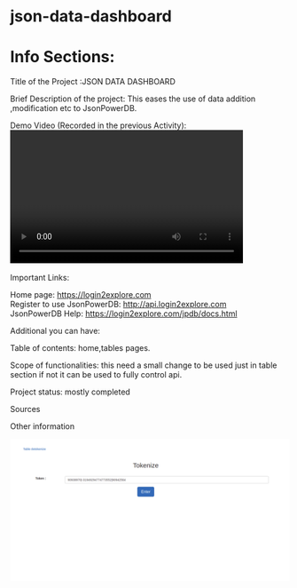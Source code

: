 # json-data-dashboard


#  Info Sections:<br>

Title of the Project :JSON DATA DASHBOARD <br>

Brief Description of the project: This eases the use of data addition ,modification etc to JsonPowerDB.<br>

Demo Video (Recorded in the previous Activity): <video  width="420" height="240" > <source src="jsondatadashboard.mp4" type="video/mp4"></video>                                                                 <br>

Important Links:<br>

Home page: https://login2explore.com<br>
Register to use JsonPowerDB: http://api.login2explore.com<br>
JsonPowerDB Help: https://login2explore.com/jpdb/docs.html<br>


Additional you can have:<br>

Table of contents:  home,tables pages.<br>

Scope of functionalities: this need a small change to be used just in table section if not it can be used to fully control api. <br>   

Project status: mostly completed<br>

Sources<br>

Other information

<img src="jsondtdb.png"></img>
